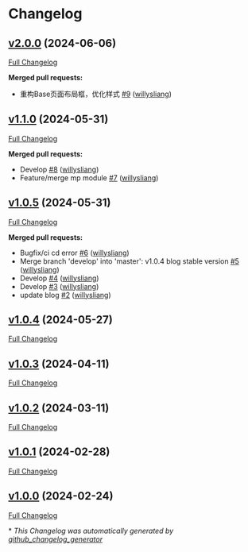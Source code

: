 # Changelog

## [v2.0.0](https://github.com/willysliang/core/tree/v2.0.0) (2024-06-06)

[Full Changelog](https://github.com/willysliang/core/compare/v1.1.0...v2.0.0)

**Merged pull requests:**

- 重构Base页面布局框，优化样式 [\#9](https://github.com/willysliang/core/pull/9) ([willysliang](https://github.com/willysliang))

## [v1.1.0](https://github.com/willysliang/core/tree/v1.1.0) (2024-05-31)

[Full Changelog](https://github.com/willysliang/core/compare/v1.0.5...v1.1.0)

**Merged pull requests:**

- Develop [\#8](https://github.com/willysliang/core/pull/8) ([willysliang](https://github.com/willysliang))
- Feature/merge mp module [\#7](https://github.com/willysliang/core/pull/7) ([willysliang](https://github.com/willysliang))

## [v1.0.5](https://github.com/willysliang/core/tree/v1.0.5) (2024-05-31)

[Full Changelog](https://github.com/willysliang/core/compare/v1.0.4...v1.0.5)

**Merged pull requests:**

- Bugfix/ci cd error [\#6](https://github.com/willysliang/core/pull/6) ([willysliang](https://github.com/willysliang))
- Merge branch 'develop' into 'master': v1.0.4 blog stable version [\#5](https://github.com/willysliang/core/pull/5) ([willysliang](https://github.com/willysliang))
- Develop [\#4](https://github.com/willysliang/core/pull/4) ([willysliang](https://github.com/willysliang))
- Develop [\#3](https://github.com/willysliang/core/pull/3) ([willysliang](https://github.com/willysliang))
- update blog [\#2](https://github.com/willysliang/core/pull/2) ([willysliang](https://github.com/willysliang))

## [v1.0.4](https://github.com/willysliang/core/tree/v1.0.4) (2024-05-27)

[Full Changelog](https://github.com/willysliang/core/compare/v1.0.3...v1.0.4)

## [v1.0.3](https://github.com/willysliang/core/tree/v1.0.3) (2024-04-11)

[Full Changelog](https://github.com/willysliang/core/compare/v1.0.2...v1.0.3)

## [v1.0.2](https://github.com/willysliang/core/tree/v1.0.2) (2024-03-11)

[Full Changelog](https://github.com/willysliang/core/compare/v1.0.1...v1.0.2)

## [v1.0.1](https://github.com/willysliang/core/tree/v1.0.1) (2024-02-28)

[Full Changelog](https://github.com/willysliang/core/compare/v1.0.0...v1.0.1)

## [v1.0.0](https://github.com/willysliang/core/tree/v1.0.0) (2024-02-24)

[Full Changelog](https://github.com/willysliang/core/compare/20820e88eb145f637818e67e7c6bd77380692b21...v1.0.0)



\* *This Changelog was automatically generated by [github_changelog_generator](https://github.com/github-changelog-generator/github-changelog-generator)*
